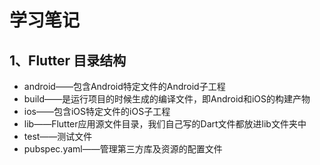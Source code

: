 # 学习笔记

## 1、Flutter 目录结构

- android——包含Android特定文件的Android子工程
- build——是运行项目的时候生成的编译文件，即Android和iOS的构建产物
- ios——包含iOS特定文件的iOS子工程
- lib——Flutter应用源文件目录，我们自己写的Dart文件都放进lib文件夹中
- test——测试文件
- pubspec.yaml——管理第三方库及资源的配置文件
